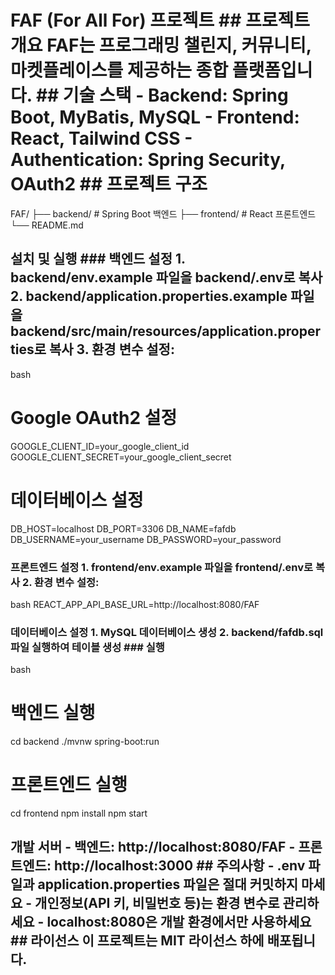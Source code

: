 # FAF (For All For) 프로젝트 ## 프로젝트 개요 FAF는 프로그래밍 챌린지, 커뮤니티, 마켓플레이스를 제공하는 종합 플랫폼입니다. ## 기술 스택 - **Backend**: Spring Boot, MyBatis, MySQL - **Frontend**: React, Tailwind CSS - **Authentication**: Spring Security, OAuth2 ## 프로젝트 구조
FAF/
├── backend/          # Spring Boot 백엔드
├── frontend/         # React 프론트엔드
└── README.md
## 설치 및 실행 ### 백엔드 설정 1. backend/env.example 파일을 backend/.env로 복사 2. backend/application.properties.example 파일을 backend/src/main/resources/application.properties로 복사 3. 환경 변수 설정:
bash
   # Google OAuth2 설정
   GOOGLE_CLIENT_ID=your_google_client_id
   GOOGLE_CLIENT_SECRET=your_google_client_secret
   
   # 데이터베이스 설정
   DB_HOST=localhost
   DB_PORT=3306
   DB_NAME=fafdb
   DB_USERNAME=your_username
   DB_PASSWORD=your_password
### 프론트엔드 설정 1. frontend/env.example 파일을 frontend/.env로 복사 2. 환경 변수 설정:
bash
   REACT_APP_API_BASE_URL=http://localhost:8080/FAF
### 데이터베이스 설정 1. MySQL 데이터베이스 생성 2. backend/fafdb.sql 파일 실행하여 테이블 생성 ### 실행
bash
# 백엔드 실행
cd backend
./mvnw spring-boot:run

# 프론트엔드 실행
cd frontend
npm install
npm start
## 개발 서버 - **백엔드**: http://localhost:8080/FAF - **프론트엔드**: http://localhost:3000 ## 주의사항 - .env 파일과 application.properties 파일은 절대 커밋하지 마세요 - 개인정보(API 키, 비밀번호 등)는 환경 변수로 관리하세요 - localhost:8080은 개발 환경에서만 사용하세요 ## 라이선스 이 프로젝트는 MIT 라이선스 하에 배포됩니다.
